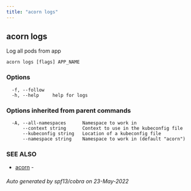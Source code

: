 ```yaml
---
title: "acorn logs"
---
```

## acorn logs

Log all pods from app

```
acorn logs [flags] APP_NAME
```

### Options

```
  -f, --follow   
  -h, --help     help for logs
```

### Options inherited from parent commands

```
  -A, --all-namespaces      Namespace to work in
      --context string      Context to use in the kubeconfig file
      --kubeconfig string   Location of a kubeconfig file
      --namespace string    Namespace to work in (default "acorn")
```

### SEE ALSO

* [acorn](acorn.md)	 - 

###### Auto generated by spf13/cobra on 23-May-2022
